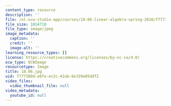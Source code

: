 ```yaml
---
content_type: resource
description: ''
file: /ol-ocw-studio-app/courses/18-06-linear-algebra-spring-2010/f777380de6feec2c42ab6e159e05ddf2_18.06.jpg
file_size: 1014718
file_type: image/jpeg
image_metadata:
  caption: ''
  credit: ''
  image-alt: ''
learning_resource_types: []
license: https://creativecommons.org/licenses/by-nc-sa/4.0/
ocw_type: OCWImage
resourcetype: Image
title: 18.06.jpg
uid: f777380d-e6fe-ec2c-42ab-6e159e05ddf2
video_files:
  video_thumbnail_file: null
video_metadata:
  youtube_id: null
---
```

